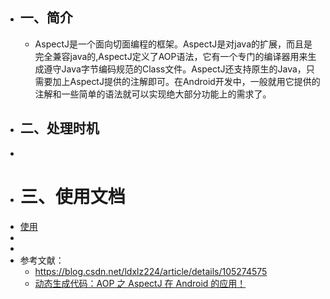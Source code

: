- ## 一、简介
	- AspectJ是一个面向切面编程的框架。AspectJ是对java的扩展，而且是完全兼容java的,AspectJ定义了AOP语法，它有一个专门的编译器用来生成遵守Java字节编码规范的Class文件。AspectJ还支持原生的Java，只需要加上AspectJ提供的注解即可。在Android开发中，一般就用它提供的注解和一些简单的语法就可以实现绝大部分功能上的需求了。
- ## 二、处理时机
-
- # 三、使用文档
- [使用](https://juejin.cn/post/7067128525929021471)
-
-
- 参考文献：
	- https://blog.csdn.net/ldxlz224/article/details/105274575
	- [动态生成代码：AOP 之 AspectJ 在 Android 的应用！](https://blog.csdn.net/plokmju88/article/details/119583286)